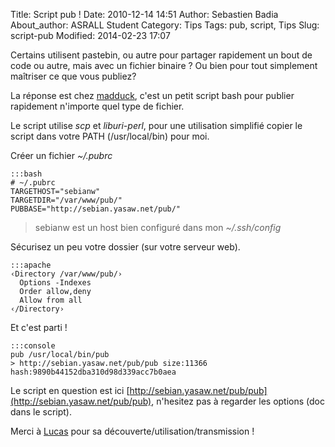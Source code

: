 Title: Script pub !
Date: 2010-12-14 14:51
Author: Sebastien Badia
About_author: ASRALL Student
Category: Tips
Tags: pub, script, Tips
Slug: script-pub
Modified: 2014-02-23 17:07

Certains utilisent pastebin, ou autre pour partager rapidement un bout de code ou autre, mais avec un fichier binaire ? Ou bien pour tout simplement maîtriser ce que vous publiez?

La réponse est chez [madduck](http://madduck.net/blog/2007.01.12:featured-tool--pub/), c'est un petit script bash pour publier rapidement n'importe quel type de fichier.

Le script utilise *scp* et *liburi-perl*, pour une utilisation simplifié copier le script dans votre PATH (/usr/local/bin) pour moi.

Créer un fichier *~/.pubrc*

    :::bash
    # ~/.pubrc
    TARGETHOST="sebianw"
    TARGETDIR="/var/www/pub/"
    PUBBASE="http://sebian.yasaw.net/pub/"

> sebianw est un host bien configuré dans mon *~/.ssh/config*

Sécurisez un peu votre dossier (sur votre serveur web).

    :::apache
    ‹Directory /var/www/pub/›
      Options -Indexes
      Order allow,deny
      Allow from all
    ‹/Directory›

Et c'est parti !

    :::console
    pub /usr/local/bin/pub
    > http://sebian.yasaw.net/pub/pub size:11366 hash:9890b44152dba310d98d339acc7b0aea

Le script en question est ici [http://sebian.yasaw.net/pub/pub](http://sebian.yasaw.net/pub/pub), n'hesitez pas à regarder les options (doc dans le script).

Merci à [Lucas](http://www.lucas-nussbaum.net/) pour sa découverte/utilisation/transmission !
